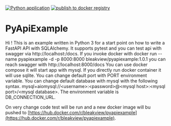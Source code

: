 [![Python application](https://github.com/bleakview/pyapiexample/actions/workflows/python-app.yml/badge.svg?branch=master)](https://github.com/bleakview/pyapiexample/actions/workflows/python-app.yml)   [![publish to docker registry](https://github.com/bleakview/pyapiexample/actions/workflows/push_to_docker_hub.yml/badge.svg)](https://github.com/bleakview/pyapiexample/actions/workflows/push_to_docker_hub.yml)

# PyApiExample

Hi ! This is an example written in Python 3 for a start point on how to write a FastAPI API with SQLAlchemy.
It supports pytest and you can test api with swagger via http://localhost:<port>/docs.
If you invoke docker with docker run --name pyapiexample -d -p 8000:8000 bleakview/pyapiexample:1.0.1 you can reach swagger with http://localhost:8000/docs
You can use docker compose it will start app with mysql.
If you directly run docker container it will use sqlite.
You can change default port with PORT environment variable.
You can change default database with mysql with the following syntax.
mysql+aiomysql://\<username>:\<password>@\<mysql host>:\<mysql port>/\<mysql database>.
The environment variable is DB_CONNECTION_URL.

On very change code test will be run and a new docker image will bu pushed to
[https://hub.docker.com/r/bleakview/pyapiexample](https://hub.docker.com/r/bleakview/pyapiexample).
